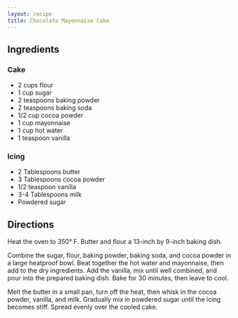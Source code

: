 ```yaml
---
layout: recipe
title: Chocolate Mayonnaise Cake
---
```


## Ingredients


### Cake

* 2 cups flour
* 1 cup sugar
* 2 teaspoons baking powder
* 2 teaspoons baking soda
* 1/2 cup cocoa powder
* 1 cup mayonnaise
* 1 cup hot water
* 1 teaspoon vanilla

### Icing

* 2 Tablespoons butter
* 3 Tablespoons cocoa powder
* 1/2 teaspoon vanilla
* 3-4 Tablespoons milk
* Powdered sugar

## Directions

Heat the oven to 350° F. Butter and flour a 13-inch by 9-inch baking
dish.

Combine the sugar, flour, baking powder, baking soda, and cocoa powder
in a large heatproof bowl. Beat together the hot water and mayonnaise,
then add to the dry ingredients. Add the vanilla, mix until well
combined, and pour into the prepared baking dish. Bake for 30 minutes,
then leave to cool.

Melt the butter in a small pan, turn off the heat, then whisk in the
cocoa powder, vanilla, and milk. Gradually mix in powdered sugar until
the icing becomes stiff. Spread evenly over the cooled cake.
